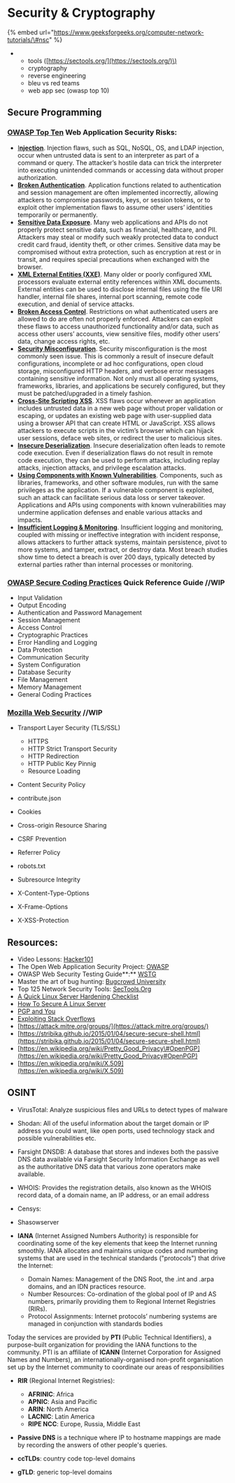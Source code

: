# Security & Cryptography

{% embed url="https://www.geeksforgeeks.org/computer-network-tutorials/\#nsc" %}

- - tools \([https://sectools.org/](https://sectools.org/)\)
  - cryptography
  - reverse engineering
  - bleu vs red teams
  - web app sec \(owasp top 10\)

## Secure Programming

### [OWASP Top Ten](https://owasp.org/www-project-top-ten/) Web Application Security Risks:

- [I**njection**](https://owasp.org/www-project-top-ten/2017/A1_2017-Injection). Injection flaws, such as SQL, NoSQL, OS, and LDAP injection, occur when untrusted data is sent to an interpreter as part of a command or query. The attacker’s hostile data can trick the interpreter into executing unintended commands or accessing data without proper authorization.
- [**Broken Authentication**](https://owasp.org/www-project-top-ten/2017/A2_2017-Broken_Authentication). Application functions related to authentication and session management are often implemented incorrectly, allowing attackers to compromise passwords, keys, or session tokens, or to exploit other implementation flaws to assume other users’ identities temporarily or permanently.
- [**Sensitive Data Exposure**](https://owasp.org/www-project-top-ten/2017/A3_2017-Sensitive_Data_Exposure). Many web applications and APIs do not properly protect sensitive data, such as financial, healthcare, and PII. Attackers may steal or modify such weakly protected data to conduct credit card fraud, identity theft, or other crimes. Sensitive data may be compromised without extra protection, such as encryption at rest or in transit, and requires special precautions when exchanged with the browser.
- [**XML External Entities \(XXE\)**](https://owasp.org/www-project-top-ten/2017/A4_2017-XML_External_Entities_%28XXE%29). Many older or poorly configured XML processors evaluate external entity references within XML documents. External entities can be used to disclose internal files using the file URI handler, internal file shares, internal port scanning, remote code execution, and denial of service attacks.
- [**Broken Access Control**](https://owasp.org/www-project-top-ten/2017/A5_2017-Broken_Access_Control). Restrictions on what authenticated users are allowed to do are often not properly enforced. Attackers can exploit these flaws to access unauthorized functionality and/or data, such as access other users’ accounts, view sensitive files, modify other users’ data, change access rights, etc.
- [**Security Misconfiguration**](https://owasp.org/www-project-top-ten/2017/A6_2017-Security_Misconfiguration). Security misconfiguration is the most commonly seen issue. This is commonly a result of insecure default configurations, incomplete or ad hoc configurations, open cloud storage, misconfigured HTTP headers, and verbose error messages containing sensitive information. Not only must all operating systems, frameworks, libraries, and applications be securely configured, but they must be patched/upgraded in a timely fashion.
- [**Cross-Site Scripting XSS**](https://owasp.org/www-project-top-ten/2017/A7_2017-Cross-Site_Scripting_%28XSS%29). XSS flaws occur whenever an application includes untrusted data in a new web page without proper validation or escaping, or updates an existing web page with user-supplied data using a browser API that can create HTML or JavaScript. XSS allows attackers to execute scripts in the victim’s browser which can hijack user sessions, deface web sites, or redirect the user to malicious sites.
- [**Insecure Deserialization**](https://owasp.org/www-project-top-ten/2017/A8_2017-Insecure_Deserialization). Insecure deserialization often leads to remote code execution. Even if deserialization flaws do not result in remote code execution, they can be used to perform attacks, including replay attacks, injection attacks, and privilege escalation attacks.
- [**Using Components with Known Vulnerabilities**](https://owasp.org/www-project-top-ten/2017/A9_2017-Using_Components_with_Known_Vulnerabilities). Components, such as libraries, frameworks, and other software modules, run with the same privileges as the application. If a vulnerable component is exploited, such an attack can facilitate serious data loss or server takeover. Applications and APIs using components with known vulnerabilities may undermine application defenses and enable various attacks and impacts.
- [**Insufficient Logging & Monitoring**](https://owasp.org/www-project-top-ten/2017/A10_2017-Insufficient_Logging%2526Monitoring). Insufficient logging and monitoring, coupled with missing or ineffective integration with incident response, allows attackers to further attack systems, maintain persistence, pivot to more systems, and tamper, extract, or destroy data. Most breach studies show time to detect a breach is over 200 days, typically detected by external parties rather than internal processes or monitoring.

### [OWASP Secure Coding Practices](https://owasp.org/www-project-secure-coding-practices-quick-reference-guide/migrated_content) Quick Reference Guide //WIP

- Input Validation
- Output Encoding
- Authentication and Password Management
- Session Management
- Access Control
- Cryptographic Practices
- Error Handling and Logging
- Data Protection
- Communication Security
- System Configuration
- Database Security
- File Management
- Memory Management
- General Coding Practices

### [Mozilla Web Security](https://infosec.mozilla.org/guidelines/web_security.html) //WIP

- Transport Layer Security \(TLS/SSL\)

  - HTTPS
  - HTTP Strict Transport Security
  - HTTP Redirection
  - HTTP Public Key Pinnig
  - Resource Loading

- Content Security Policy
- contribute.json
- Cookies
- Cross-origin Resource Sharing
- CSRF Prevention
- Referrer Policy
- robots.txt
- Subresource Integrity
- X-Content-Type-Options
- X-Frame-Options
- X-XSS-Protection

## Resources:

- Video Lessons: [Hacker101](https://www.hacker101.com/videos)
- The Open Web Application Security Project: [OWASP](https://owasp.org/)
- OWASP Web Security Testing Guide**:** [WSTG](https://owasp.org/www-project-web-security-testing-guide/)
- Master the art of bug hunting: [Bugcrowd University](https://github.com/bugcrowd/bugcrowd_university)
- Top 125 Network Security Tools: [SecTools.Org](https://sectools.org/)
- [A Quick Linux Server Hardening Checklist](https://securecompliance.co/linux-server-hardening-checklist/)
- [How To Secure A Linux Server](https://github.com/imthenachoman/How-To-Secure-A-Linux-Server)
- [PGP and You](https://thoughtbot.com/blog/pgp-and-you)
- [Exploiting Stack Overflows](http://repository.root-me.org/Exploitation%20-%20Syst%C3%A8me/Unix/EN%20-%20Exploiting%20Stack%20Buffer%20Overflows%20in%20the%20Linux%20x86%20Kernel.pdf)
- [https://attack.mitre.org/groups/](https://attack.mitre.org/groups/)
- [https://stribika.github.io/2015/01/04/secure-secure-shell.html](https://stribika.github.io/2015/01/04/secure-secure-shell.html)
- [https://en.wikipedia.org/wiki/Pretty_Good_Privacy\#OpenPGP](https://en.wikipedia.org/wiki/Pretty_Good_Privacy#OpenPGP)
- [https://en.wikipedia.org/wiki/X.509](https://en.wikipedia.org/wiki/X.509)

## OSINT

- VirusTotal: Analyze suspicious files and URLs to detect types of malware
- Shodan: All of the useful information about the target domain or IP address you could want, like open ports, used technology stack and possible vulnerabilities etc.
- Farsight DNSDB: A database that stores and indexes both the passive DNS data available via Farsight Security Information Exchange as well as the authoritative DNS data that various zone operators make available.
- WHOIS: Provides the registration details, also known as the WHOIS record data, of a domain name, an IP address, or an email address
- Censys:
- Shasowserver

- **IANA** (Internet Assigned Numbers Authority) is responsible for coordinating some of the key elements that keep the Internet running smoothly. IANA allocates and maintains unique codes and numbering systems that are used in the technical standards ("protocols") that drive the Internet:

  - Domain Names: Management of the DNS Root, the .int and .arpa domains, and an IDN practices resource.
  - Number Resources: Co-ordination of the global pool of IP and AS numbers, primarily providing them to Regional Internet Registries (RIRs).
  - Protocol Assignments: Internet protocols’ numbering systems are managed in conjunction with standards bodies

Today the services are provided by **PTI** (Public Technical Identifiers), a purpose-built organization for providing the IANA functions to the community. PTI is an affiliate of **ICANN** (Internet Corporation for Assigned Names and Numbers), an internationally-organised non-profit organisation set up by the Internet community to coordinate our areas of responsibilities

- **RIR** (Regional Internet Registries):

  - **AFRINIC**: Africa
  - **APNIC**: Asia and Pacific
  - **ARIN**: North America
  - **LACNIC**: Latin America
  - **RIPE NCC**: Europe, Russia, Middle East

- **Passive DNS** is a technique where IP to hostname mappings are made by recording the answers of other people's queries.

- **ccTLDs**: country code top-level domains
- **gTLD**: generic top-level domains
